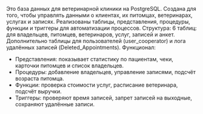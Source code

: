 Это база данных для ветеринарной клиники на PostgreSQL. Создана для того, чтобы управлять данными о клиентах, их питомцах, ветеринарах, услугах и записях. 
Реализованы таблицы, представления, процедуры, функции и триггеры для автоматизации процессов.
Структура:
6 таблиц: для владельцев, питомцев, ветеринаров, услуг, записей и анкет.
Дополнительно таблицы для пользователей (user_cooperator) и лога удалённых записей (Deleted_Appointments).
Функционал:
- Представления: показывает статистику по пациентам, чеки, карточки питомцев и список владельцев.
- Процедуры: добавление владельцев, управление записями, подсчёт возраста питомца.
- Функции: проверка стоимости услуг, расписание ветеринара, подсчёт выручки.
- Триггеры: проверяют время записей, запрет записей на выходные, сохраняют удалённые записи.
